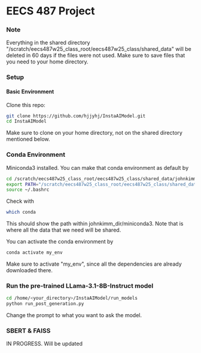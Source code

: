 # EECS 487 Project

### Note
Everything in the shared directory "/scratch/eecs487w25_class_root/eecs487w25_class/shared_data" will be deleted in 60 days if the files were not used.
Make sure to save files that you need to your home directory.

### Setup
#### Basic Environment
Clone this repo:
```sh
git clone https://github.com/hjjyhj/InstaAIModel.git
cd InstaAIModel
```
Make sure to clone on your home directory, not on the shared directory mentioned below.

### Conda Environment
Miniconda3 installed. You can make that conda environment as default by
```sh
cd /scratch/eecs487w25_class_root/eecs487w25_class/shared_data/johnkimm_dir/
export PATH="/scratch/eecs487w25_class_root/eecs487w25_class/shared_data/johnkimm_dir/miniconda3/bin:$PATH"
source ~/.bashrc
```
Check with 
```sh
which conda
```
This should show the path within johnkimm_dir/miniconda3.
Note that is where all the data that we need will be shared. 

You can activate the conda environment by 
```sh
conda activate my_env
```
Make sure to activate "my_env", since all the dependencies are already downloaded there.

### Run the pre-trained LLama-3.1-8B-Instruct model
```sh
cd /home/<your_directory>/InstaAIModel/run_models
python run_post_generation.py
```
Change the prompt to what you want to ask the model.

### SBERT & FAISS
IN PROGRESS. Will be updated


